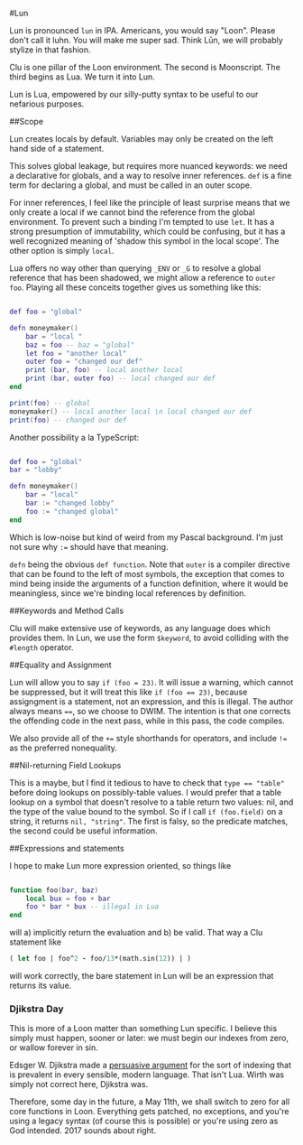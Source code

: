 #Lun

Lun is pronounced `lun` in IPA. Americans, you would say "Loon". Please don't call it luhn. You will make me super sad. Think Lūn, we will probably stylize in that fashion. 

Clu is one pillar of the Loon environment. The second is Moonscript. The third begins as Lua. We turn it into Lun.

Lun is Lua, empowered by our silly-putty syntax to be useful to our nefarious purposes. 

##Scope

Lun creates locals by default. Variables may only be created on the left hand side of a statement. 

This solves global leakage, but requires more nuanced keywords: we need a declarative for globals, and a way to resolve inner references. `def` is a fine term for declaring a global, and must be called in an outer scope. 

For inner references, I feel like the principle of least surprise means that we only create a local if we cannot bind the reference from the global environment. To prevent such a binding I'm tempted to use `let`. It has a strong presumption of immutability, which could be confusing, but it has a well recognized meaning of 'shadow this symbol in the local scope'. The other option is simply `local`. 

Lua offers no way other than querying `_ENV` or `_G` to resolve a global reference that has been shadowed, we might allow a reference to `outer foo`. Playing all these conceits together gives us something like this:

```lua

def foo = "global"

defn moneymaker()
	bar = "local "
	baz = foo -- baz = "global"
	let foo = "another local"
	outer foo = "changed our def"
	print (bar, foo) -- local another local
	print (bar, outer foo) -- local changed our def
end

print(foo) -- global
moneymaker() -- local another local \n local changed our def
print(foo) -- changed our def

```

Another possibility a la TypeScript:

```lua

def foo = "global"
bar = "lobby"

defn moneymaker()
	bar = "local"
	bar := "changed lobby"
	foo := "changed global"
end
```

Which is low-noise but kind of weird from my Pascal background. I'm just not sure why `:=` should have that meaning. 


`defn` being the obvious `def function`. Note that `outer` is a compiler directive that can be found to the left of most symbols, the exception that comes to mind being inside the arguments of a function definition, where it would be meaningless, since we're binding local references by definition. 

##Keywords and Method Calls

Clu will make extensive use of keywords, as any language does which provides them. In Lun, we use the form `$keyword`, to avoid colliding with the `#length` operator.  

##Equality and Assignment

Lun will allow you to say `if (foo = 23)`. It will issue a warning, which cannot be suppressed, but it will treat this like `if (foo == 23)`, because assigngment is a statement, not an expression, and this is illegal. The author always means `==`, so we choose to DWIM. The intention is that one corrects the offending code in the next pass, while in this pass, the code compiles. 

We also provide all of the `+=` style shorthands for operators, and include `!=` as the preferred nonequality. 

##Nil-returning Field Lookups

This is a maybe, but I find it tedious to have to check that `type == "table"` before doing lookups on possibly-table values. I would prefer that a table lookup on a symbol that doesn't resolve to a table return two values: nil, and the type of the value bound to the symbol. So if I call `if (foo.field)` on a string, it returns `nil, "string"`. The first is falsy, so the predicate matches, the second could be useful information. 

##Expressions and statements

I hope to make Lun more expression oriented, so things like

```lua

function foo(bar, baz)
	local bux = foo + bar
	foo * bar * bux -- illegal in Lua
end
```
will a) implicitly return the evaluation and b) be valid. That way a Clu statement like

```clojure
( let foo | foo^2 - foo/13*(math.sin(12)) | )
```

will work correctly, the bare statement in Lun will be an expression that returns its value. 

### Djikstra Day

This is more of a Loon matter than something Lun specific. I believe this simply must happen, sooner or later: we must begin our indexes from zero, or wallow forever in sin.

Edsger W. Djikstra made a [persuasive argument](https://www.cs.utexas.edu/users/EWD/transcriptions/EWD08xx/EWD831.html) for the sort of indexing that is prevalent in every sensible, modern language. That isn't Lua. Wirth was simply not correct here, Djikstra was. 

Therefore, some day in the future, a May 11th, we shall switch to zero for all core functions in Loon. Everything gets patched, no exceptions, and you're using a legacy syntax (of course this is possible) or you're using zero as God intended. 2017 sounds about right. 
